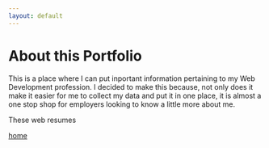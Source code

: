 ```yaml
---
layout: default
---
```


# About this Portfolio

This is a place where I can put inportant information pertaining to my Web Development profession. I decided to make this because, not only does it make it easier for me to collect my data and put it in one place, it is almost a one stop shop for employers looking to know a little more about me.

These web resumes 

[home](./)
